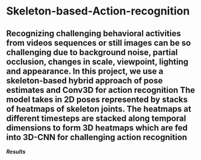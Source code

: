 # Skeleton-based-Action-recognition
Recognizing challenging behavioral activities from videos sequences or still images can be so challenging due
to background noise, partial occlusion, changes in scale, viewpoint, lighting and appearance. 
In this project, we use a skeleton-based hybrid approach of pose estimates and Conv3D for action recognition
The model takes in 2D poses represented by stacks of heatmaps of skeleton joints.
The heatmaps at different timesteps are stacked along temporal dimensions to form 3D  heatmaps which are fed into 3D-CNN for challenging action recognition
-----
***Results***
